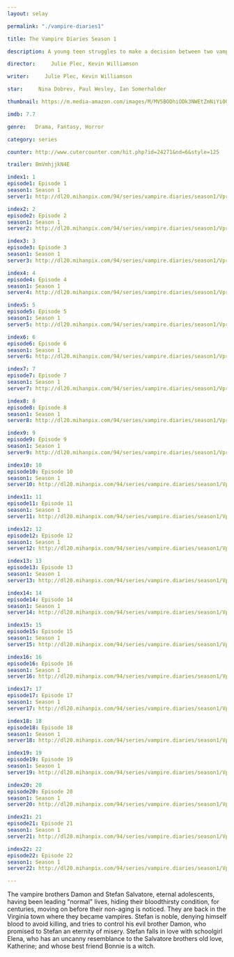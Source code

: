 ```yaml
---
layout: selay

permalink: "./vampire-diaries1"

title: The Vampire Diaries Season 1

description: A young teen struggles to make a decision between two vampire brothers and their supernatural lives. Soon after she discovers the truth her whole world turns upside down.

director:     Julie Plec, Kevin Williamson

writer:     Julie Plec, Kevin Williamson

star:     Nina Dobrev, Paul Wesley, Ian Somerhalder

thumbnail: https://m.media-amazon.com/images/M/MV5BODhiODk3NWEtZmNiYi00N2NlLThlN2YtN2VkYTYyMjQxMWEzXkEyXkFqcGdeQXVyNjU2NjA5NjM@._V1_UY268_CR4,0,182,268_AL__QL50.jpg

imdb: 7.7

genre:   Drama, Fantasy, Horror

category: series

counter: http://www.cutercounter.com/hit.php?id=24271&nd=6&style=125

trailer: BmVmhjjkN4E

index1: 1
episode1: Episode 1
season1: Season 1
server1: http://dl20.mihanpix.com/94/series/vampire.diaries/season1/Vpr.Dres_S01.E01.Tehmovies.com.mkv

index2: 2
episode2: Episode 2
season1: Season 1
server2: http://dl20.mihanpix.com/94/series/vampire.diaries/season1/Vpr.Dres_S01.E02.Tehmovies.com.mkv

index3: 3
episode3: Episode 3
season1: Season 1
server3: http://dl20.mihanpix.com/94/series/vampire.diaries/season1/Vpr.Dres_S01.E03.Tehmovies.com.mkv

index4: 4
episode4: Episode 4
season1: Season 1
server4: http://dl20.mihanpix.com/94/series/vampire.diaries/season1/Vpr.Dres_S01.E04.Tehmovies.com.mkv

index5: 5
episode5: Episode 5
season1: Season 1
server5: http://dl20.mihanpix.com/94/series/vampire.diaries/season1/Vpr.Dres_S01.E05.Tehmovies.com.mkv

index6: 6
episode6: Episode 6
season1: Season 1
server6: http://dl20.mihanpix.com/94/series/vampire.diaries/season1/Vpr.Dres_S01.E06.Tehmovies.com.mkv

index7: 7
episode7: Episode 7
season1: Season 1
server7: http://dl20.mihanpix.com/94/series/vampire.diaries/season1/Vpr.Dres_S01.E07.Tehmovies.com.mkv

index8: 8
episode8: Episode 8
season1: Season 1
server8: http://dl20.mihanpix.com/94/series/vampire.diaries/season1/Vpr.Dres_S01.E08.Tehmovies.com.mkv

index9: 9
episode9: Episode 9
season1: Season 1
server9: http://dl20.mihanpix.com/94/series/vampire.diaries/season1/Vpr.Dres_S01.E09.Tehmovies.com.mkv

index10: 10
episode10: Episode 10
season1: Season 1
server10: http://dl20.mihanpix.com/94/series/vampire.diaries/season1/Vpr.Dres_S01.E10.Tehmovies.com.mkv

index11: 11
episode11: Episode 11
season1: Season 1
server11: http://dl20.mihanpix.com/94/series/vampire.diaries/season1/Vpr.Dres_S01.E11.Tehmovies.com.mkv

index12: 12
episode12: Episode 12
season1: Season 1
server12: http://dl20.mihanpix.com/94/series/vampire.diaries/season1/Vpr.Dres_S01.E12.Tehmovies.com.mkv

index13: 13
episode13: Episode 13
season1: Season 1
server13: http://dl20.mihanpix.com/94/series/vampire.diaries/season1/Vpr.Dres_S01.E13.Tehmovies.com.mkv

index14: 14
episode14: Episode 14
season1: Season 1
server14: http://dl20.mihanpix.com/94/series/vampire.diaries/season1/Vpr.Dres_S01.E14.Tehmovies.com.mkv

index15: 15
episode15: Episode 15
season1: Season 1
server15: http://dl20.mihanpix.com/94/series/vampire.diaries/season1/Vpr.Dres_S01.E15.Tehmovies.com.mkv

index16: 16
episode16: Episode 16
season1: Season 1
server16: http://dl20.mihanpix.com/94/series/vampire.diaries/season1/Vpr.Dres_S01.E16.Tehmovies.com.mkv

index17: 17
episode17: Episode 17
season1: Season 1
server17: http://dl20.mihanpix.com/94/series/vampire.diaries/season1/Vpr.Dres_S01.E17.Tehmovies.com.mkv

index18: 18
episode18: Episode 18
season1: Season 1
server18: http://dl20.mihanpix.com/94/series/vampire.diaries/season1/Vpr.Dres_S01.E18.Tehmovies.com.mkv

index19: 19
episode19: Episode 19
season1: Season 1
server19: http://dl20.mihanpix.com/94/series/vampire.diaries/season1/Vpr.Dres_S01.E19.Tehmovies.com.mkv

index20: 20
episode20: Episode 20
season1: Season 1
server20: http://dl20.mihanpix.com/94/series/vampire.diaries/season1/Vpr.Dres_S01.E20.Tehmovies.com.mkv

index21: 21
episode21: Episode 21
season1: Season 1
server21: http://dl20.mihanpix.com/94/series/vampire.diaries/season1/Vpr.Dres_S01.E21.Tehmovies.com.mkv

index22: 22
episode22: Episode 22
season1: Season 1
server22: http://dl20.mihanpix.com/94/series/vampire.diaries/season1/Vpr.Dres_S01.E22.Tehmovies.com.mkv

---
```


The vampire brothers Damon and Stefan Salvatore, eternal adolescents, having been leading "normal" lives, hiding their bloodthirsty condition, for centuries, moving on before their non-aging is noticed. They are back in the Virginia town where they became vampires. Stefan is noble, denying himself blood to avoid killing, and tries to control his evil brother Damon, who promised to Stefan an eternity of misery. Stefan falls in love with schoolgirl Elena, who has an uncanny resemblance to the Salvatore brothers old love, Katherine; and whose best friend Bonnie is a witch.